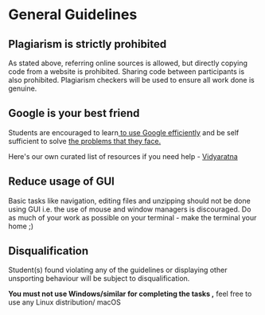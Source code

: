# General Guidelines

## **Plagiarism is strictly prohibited**

As stated above, referring online sources is allowed, but directly copying code from a website is prohibited. Sharing code between participants is also prohibited. Plagiarism checkers will be used to ensure all work done is genuine. 

## **Google is your best friend**

Students are encouraged to learn[ to use Google efficiently](https://in.pinterest.com/pin/319755642267805699/) and be self sufficient to solve [the problems that they face.](https://medium.com/how-i-learned-ruby-rails/why-googling-is-the-most-important-skill-a-developer-must-have-d69b89b22218) 

Here's our own curated list of resources if you need help - [Vidyaratna](https://gitlab.com/amfoss/vidyaratna)

## **Reduce usage of GUI**

Basic tasks like navigation, editing files and unzipping should not be done using GUI i.e. the use of mouse and window managers is discouraged. Do as much of your work as possible on your terminal - make the terminal your home ;\)

## **Disqualification**

Student\(s\) found violating any of the guidelines or displaying other unsporting behaviour will be subject to disqualification.

**You must not use Windows/similar for completing the tasks ,** feel free to use any Linux distribution/ macOS  

